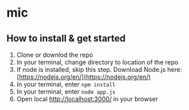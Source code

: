 # mic

## How to install & get started
1. Clone or downlod the repo
2. In your terminal, change directory to location of the repo
3. If node is installed, skip this step. Download Node.js here: [https://nodejs.org/en/](https://nodejs.org/en/)
4. In your terminal, enter `npm install`
5. In your terminal, enter `node app.js`
6. Open local [http://localhost:3000/](http://localhost:3000/) in your browser